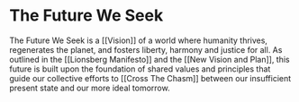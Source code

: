 # The Future We Seek

The Future We Seek is a [[Vision]] of a world where humanity thrives, regenerates the planet, and fosters liberty, harmony and justice for all. As outlined in the [[Lionsberg Manifesto]] and the [[New Vision and Plan]], this future is built upon the foundation of shared values and principles that guide our collective efforts to [[Cross The Chasm]] between our insufficient present state and our more ideal tomorrow.